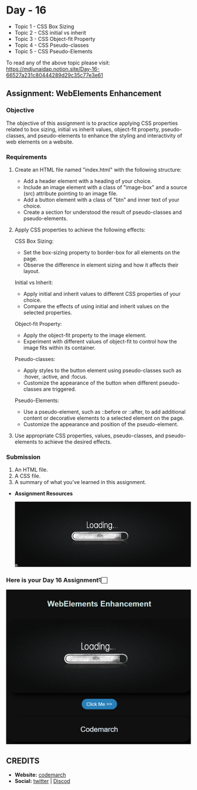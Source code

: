 # Day - 16

- Topic 1 - CSS Box Sizing
- Topic 2 - CSS initial vs inherit
- Topic 3 - CSS Object-fit Property
- Topic 4 - CSS Pseudo-classes
- Topic 5 - CSS Pseudo-Elements

To read any of the above topic please visit: <https://mdjunaidap.notion.site/Day-16-66527a231c80444289d29c35c77e3e61>

## Assignment: WebElements Enhancement

### Objective

The objective of this assignment is to practice applying CSS properties related to box sizing, initial vs inherit values, object-fit property, pseudo-classes, and pseudo-elements to enhance the styling and interactivity of web elements on a website.

### Requirements

1. Create an HTML file named "index.html" with the following structure:
    - Add a header element with a heading of your choice.
    - Include an image element with a class of "image-box" and a source (src) attribute pointing to an image file.
    - Add a button element with a class of "btn" and inner text of your choice.
    - Create a section for understood the result of pseudo-classes and pseudo-elements.

2. Apply CSS properties to achieve the following effects:

    CSS Box Sizing:

    - Set the box-sizing property to border-box for all elements on the page.
    - Observe the difference in element sizing and how it affects their layout.

    Initial vs Inherit:

    - Apply initial and inherit values to different CSS properties of your choice.
    - Compare the effects of using initial and inherit values on the selected properties.

    Object-fit Property:

    - Apply the object-fit property to the image element.
    - Experiment with different values of object-fit to control how the image fits within its container.

    Pseudo-classes:

    - Apply styles to the button element using pseudo-classes such as :hover, :active, and :focus.
    - Customize the appearance of the button when different pseudo-classes are triggered.

    Pseudo-Elements:

    - Use a pseudo-element, such as ::before or ::after, to add additional content or decorative elements to a selected element on the page.
    - Customize the appearance and position of the pseudo-element.

3. Use appropriate CSS properties, values, pseudo-classes, and pseudo-elements to achieve the desired effects.

### Submission

1. An HTML file.
2. A CSS file.
3. A summary of what you've learned in this assignment.

- **Assignment Resources**

    ![resource-image](./loading.png)

### Here is your Day 16 Assignment👇🏻

![assignment-16](./image%20(16).png)

## CREDITS

- **Website:** [codemarch](https://codemarch.gumroad.com/)
- **Social:** [twitter](https://twitter.com/codemarch) | [Discod](https://discord.com/invite/7g9WddcyKt)

